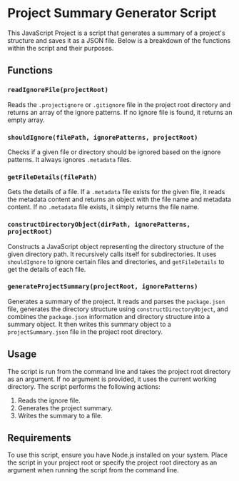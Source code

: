 # Project Summary Generator Script

This JavaScript Project is a script that generates a summary of a project's structure and saves it as a JSON file. Below is a breakdown of the functions within the script and their purposes.

## Functions

### `readIgnoreFile(projectRoot)`
Reads the `.projectignore` or `.gitignore` file in the project root directory and returns an array of the ignore patterns. If no ignore file is found, it returns an empty array.

### `shouldIgnore(filePath, ignorePatterns, projectRoot)`
Checks if a given file or directory should be ignored based on the ignore patterns. It always ignores `.metadata` files.

### `getFileDetails(filePath)`
Gets the details of a file. If a `.metadata` file exists for the given file, it reads the metadata content and returns an object with the file name and metadata content. If no `.metadata` file exists, it simply returns the file name.

### `constructDirectoryObject(dirPath, ignorePatterns, projectRoot)`
Constructs a JavaScript object representing the directory structure of the given directory path. It recursively calls itself for subdirectories. It uses `shouldIgnore` to ignore certain files and directories, and `getFileDetails` to get the details of each file.

### `generateProjectSummary(projectRoot, ignorePatterns)`
Generates a summary of the project. It reads and parses the `package.json` file, generates the directory structure using `constructDirectoryObject`, and combines the `package.json` information and directory structure into a summary object. It then writes this summary object to a `projectSummary.json` file in the project root directory.

## Usage

The script is run from the command line and takes the project root directory as an argument. If no argument is provided, it uses the current working directory. The script performs the following actions:

1. Reads the ignore file.
2. Generates the project summary.
3. Writes the summary to a file.

## Requirements

To use this script, ensure you have Node.js installed on your system. Place the script in your project root or specify the project root directory as an argument when running the script from the command line.
